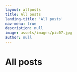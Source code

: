 ```yaml
---
layout: allposts
title: All posts
landing-title: 'All posts'
nav-menu: true
description: null
image: assets/images/pic07.jpg
author: null
---
```


<h1>All posts</h1>
